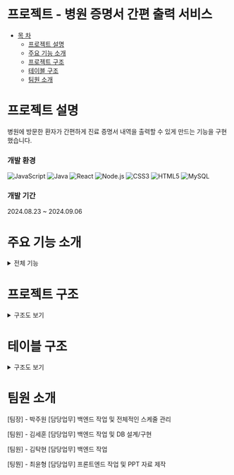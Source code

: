 # 프로젝트 - 병원 증명서 간편 출력 서비스

* [목 차](#-목-차)
    - [프로젝트 설명](#프로젝트-설명)   
    - [주요 기능 소개](#주요-기능-소개)   
    - [프로젝트 구조](#프로젝트-구조)   
    - [테이블 구조](#테이블-구조)
    - [팀원 소개](#팀원-소개)
   

# 프로젝트 설명
병원에 방문한 환자가 간편하게 진료 증명서 내역을 출력할 수 있게 만드는 기능을 구현했습니다.

### 개발 환경
![JavaScript](https://img.shields.io/badge/JavaScript-F7DF1E?style=flat&logo=javascript&logoColor=white)
![Java](https://img.shields.io/badge/Java-F7DF1E?style=flat&logo=Java&logoColor=white)
![React](https://img.shields.io/badge/React-61DAFB?style=flat&logo=react&logoColor=white)
![Node.js](https://img.shields.io/badge/Node.js-339933?style=flat&logo=node.js&logoColor=white)
![CSS3](https://img.shields.io/badge/CSS3-1572B6?style=flat&logo=css3&logoColor=white)
![HTML5](https://img.shields.io/badge/HTML5-E34F26?style=flat&logo=html5&logoColor=white)
![MySQL](https://img.shields.io/badge/MySQL-D12A17?style=flat&logo=MySQL&logoColor=black)

### 개발 기간
2024.08.23 ~ 2024.09.06


# 주요 기능 소개
<details><summary>전체 기능</summary><br>
<details><summary>회원가입</summary>

![메인화면](https://github.com/user-attachments/assets/ea622c5d-47c8-400e-8c2e-473bc045d539)

메인화면에서 회원가입을 누르면 회원가입 페이지로 이동합니다.

![회원가입 화면](https://github.com/user-attachments/assets/e97b0a2a-8377-49b9-9f6d-ea679df98470)

회원가입 방식은 모두 동일 시 되기에 일반인 회원가입 방식으로 진행하여 일반인 회원가입을 누르면

![찐회원가입 화면](https://github.com/user-attachments/assets/60d5430a-d5fd-4f61-9e6b-423ddad34056)

회원가입에 필요한 정보 제공 동의 페이지가 나옵니다.

모두 동의를 눌러야지만 다음 페이지로 진행이 가능합니다.

모두 동의한 뒤 진행하면 회원가입에 필요한 정보를 입력하는 페이지가 나옵니다.

![회원가입 정보 입력](https://github.com/user-attachments/assets/e13efaa1-eef8-448a-a1b8-8c4035bc7401)

![주소 검색 api](https://github.com/user-attachments/assets/ea8349e1-5e12-4a36-a96a-fed1365716c1)

해당 페이지에서는 아이디와 비밀번호 중복 검사 기능과 유효성 검사 기능을 넣어놨으며,

해당 중복 기능을 거치지 않고서는 회원가입이 불가능합니다.

또한, 주민등록번호 입력란에는 정규식을 적용하여 올바른 주민등록번호를 입력해야만 진행이 가능합니다.

주소 검색 기능은 다음 API를 활용하여 적용하였습니다.

![모든 정보 입력](https://github.com/user-attachments/assets/ca473607-8320-40fb-9fa8-f3773b69fc1a)

정보를 올바르게 다 입력하고 확인을 누르면

![회원가입 완료](https://github.com/user-attachments/assets/093ee8c4-69b3-457c-a5e9-62fd9b12dd48)

회원가입이 완료되었다는 창이 나오며

페이지의 이동 여부를 선택할 수 있습니다.

메인페이지로 가기를 누르면 처음 보았던 메인 페이지로 이동합니다.

</details>


<details><summary>회원 증명서 출력</summary>

![로그인 성공 화면](https://github.com/user-attachments/assets/9f1bd055-568e-45f4-89cc-d0591ef97c24)

기존에 회원가입한 아이디로 로그인에 성공한 경우

![초기화면](https://github.com/user-attachments/assets/89736dad-e610-4993-b07a-03b171b957a8)

로그인한 상태로 메인화면으로 돌아가며, 우측 상단에 로그인한 회원의 이름이 출력됨.

![로그인 인증 1단계](https://github.com/user-attachments/assets/09e2f6dd-0db1-4f91-86f3-b80c0a63518c)

로그인한 상태에서 증명서 발급을 누르면, 또 한번 더 주민등록번호 확인을 거침.

![주민번호가 맞아서 이메일 보내기](https://github.com/user-attachments/assets/e1ca6f39-37d9-4588-9594-a70d664c94f8)

가입한 회원의 주민번호와 일치하면, 로그인에 입력했던 이메일로 인증번호를 발송함.

![이메일로 인증번호가 온 화면](https://github.com/user-attachments/assets/5c2495c0-2194-4d06-ba28-19f5c89bdee4)

인증번호를 받은 이메일 화면

![인증번호 입력](https://github.com/user-attachments/assets/9c23b3cb-1812-4b14-9220-7756a00d71e9)

발급받은 인증번호를 입력하면

![인증된 화면](https://github.com/user-attachments/assets/f25bfb7e-8402-4b1e-b6f2-d31e65992a27)

인증되었다고 출력되면서 증명서를 발급받을 수 있는 상황이 됨

</details>

<details><summary>비회원 증명서 출력</summary>
    
![비회원 메인](https://github.com/user-attachments/assets/92c05ccf-cf31-4711-9cf4-b7a0c3323d68)

메인화면에서 증명서 발급 메뉴를 선택합니다.

![입력값 넣기](https://github.com/user-attachments/assets/ca5c249e-44d7-40b8-baef-a65c7574316c)

비회원인 상태에서는 주민등록번호와 이메일 인증을 받을 정보를 입력합니다.

![이메일 발송](https://github.com/user-attachments/assets/0e694d43-0a8c-4c4b-92a8-8951232011b2)

이메일이 발송되면,

![인증번호 확인](https://github.com/user-attachments/assets/e272032b-28c6-47b1-9ef3-58ab1740e709)

해당 이메일이 도착했는지 확인한 후에

![인증번호 입력](https://github.com/user-attachments/assets/be993c22-c0ed-4701-b2a4-b1adc2b6e98d)

인증번호를 입력합니다.

![인증번호 인증됨](https://github.com/user-attachments/assets/51a9e69d-8085-4161-b1e9-b7027afb7a0d)

인증번호가 정상적으로 확인되면 아래의 증명서 선택화면으로 넘어갑니다.

![증명서 선택화면](https://github.com/user-attachments/assets/6e6daedc-7683-415c-9c18-63596c947f1d)

증명서 선택화면에서 진료 확인서를 선택하면, 회원과 동일한 프로세스로 작동됩니다.

</details>


<details><summary>진료 기록이 없는 경우</summary>
    
![인증이 되었지만 해당 환자의 진료 정보가 없음](https://github.com/user-attachments/assets/a4d83007-2f9e-4c13-85c5-ede21d4f1df2)    

해당 회원의 진료 내역이 없습니다. 라는 화면만 표시해줍니다.

</details>

<details><summary>진료 기록이 있는 경우</summary>
    
![해당 환자의 첫 번째 진료에 대한 진료 확인서](https://github.com/user-attachments/assets/0de3f503-61f9-4a84-8bef-35bc88fdf0e0)

해당 환자의 진료 내역이 표시됩니다.

![해당 환자의 이름과 진료 날짜가 파일명에 들어오는지 확인](https://github.com/user-attachments/assets/21c8aa6e-532a-4b00-9efa-0e7413be73a9)

출력 버튼을 누르면 이미지를 저장할 수 있는 창이 뜨며, 파일창에 해당 증명서의 이름이 제대로 입력되어있는지 확인합니다.

![출력버튼 누르고 pdf저장 화면](https://github.com/user-attachments/assets/cee0ea69-2b92-4702-8c20-8c53584d6156)

마지막으로 저장을 누르면 PDF 형식으로 저장됩니다.

![프린트 화면](https://github.com/user-attachments/assets/2542c33d-79fe-4210-b95e-13442b322cd2)

저장한 PDF를 프린트 할 수 있는 화면

![인쇄 화면](https://github.com/user-attachments/assets/bf4b8a82-c246-4900-ba6d-9a24a6973070)

저장한 PDF를 인쇄할 수 있는 화면

</details>


<details><summary>신규 접수 등록</summary>
    
![메인화면](https://github.com/user-attachments/assets/9eea6627-ffac-4771-8c68-39953b166e49)

메인화면에서 진료 접수 클릭 시 진료 접수할 수 있는 페이지로 이동됩니다.

![접수 페이지](https://github.com/user-attachments/assets/25e51965-018f-4a7c-b266-108aa8dba62a)

접수 페이지에서 신규방문이면 신규방문을 클릭합니다.

![신규 접수](https://github.com/user-attachments/assets/af01dd48-6492-45d8-b0e5-3161f425db83)

신규방문자는 기존 진료 내역이 없기에 신상정보를 입력 후 진료과 및 담당의를 선택한 후 접수 등록을 누릅니다.

![신규 접수 정보 입력](https://github.com/user-attachments/assets/fc517a0d-c46b-4e33-8af3-db32f2de23c9)

정상적으로 등록이 되면 아래와 같은 알림창이 뜨며 접수되었다고 알려줍니다.

![접수 완료](https://github.com/user-attachments/assets/d2e7baef-fa84-4a9d-af79-a623f524cdf4)


</details>

<details><summary>재방문 접수 등록</summary>
    
![기존 방문환자가 재방문 한 경우 동일한 정보이면 재방문 환자](https://github.com/user-attachments/assets/daf564b1-e9ea-4032-b758-a4137fc94ee7)

기존에 방문했던 환자가 재방문한 경우 조회하기 편하도록 기존 내역에서 이름, 주민등럭번호만 조회한 후 기존에 방문 내역이 있는지 조회합니다.

![재방문 얼럿](https://github.com/user-attachments/assets/8ab4676f-19ad-42de-8357-63a90ebf3d67)

조회를 눌렀는데 재방문 환자인 경우, 접수를 바로 누르면 된다는 알림창이 뜹니다.

만약, 기존 방문 내역이 없는데 재방문으로 입력 시 신규방문으로 가라는 알림창이 뜹니다.

![재방문 접수 완료](https://github.com/user-attachments/assets/a2773e4d-b9d0-4dac-bc04-56e9ac4dd9df)

재방문 환자인걸 확인한 후 접수를 누르면 접수 등록이 완료됩니다.


</details>

<details><summary>의사 관점 환자 진료</summary>

![관리자 로그인](https://github.com/user-attachments/assets/e38093e4-c000-48bb-b912-cae929bf6f68)

접수한 환자를 진료하기 위해 메인페이지의 우측상단의 직원전용을 눌러 관리자 로그인창으로 이동합니다.
기존에 가입했던 관리자(의사, 간호사, 직원)로 입력하면 해당 내역으로 로그인 됩니다.

![의사 환여 ㅇ얼럿](https://github.com/user-attachments/assets/d5943b4f-e4d4-4a4e-9fa0-1e44230f4ed9)
위 경우 의사로 로그인 했기에 해당 의사님을 환영한다는 알림창이 뜹니다.

![환자 차트 조회 가능](https://github.com/user-attachments/assets/ffc6b070-e22b-4375-99cd-e25dd04b5ffc)

의사로 로그인한 경우에만 자기가 맡은 진료과의 환자 내역만 조회가 가능합니다.
( 다른 진료과에 접수한 환자는 조회 불가능 )

![진료 시작 누르면](https://github.com/user-attachments/assets/fb6b26e9-b12b-4d33-bb28-298adc886cdd)

우측의 대기자 목록 아래에 있는 진료 시작을 누르면 첫번째 대기자부터 순서대로 진료를 볼 수 있고,
진료 시작을 누르면 좌측에 있는 환자 정보에 접수한 환자의 기본 정보가 노출됩니다.

![환자 기본 정보 출력 및 접수 대기 명단 삭제](https://github.com/user-attachments/assets/38b75390-787c-4907-8a89-d801465af73e)

진료 시작을 누르면 진료가 시작되고, 대기중이였던 환자는 접수 대기 명단에서 사라집니다.
( 상태는 진료완료로 미리 변경됨 )

![처방내역 등록](https://github.com/user-attachments/assets/25ae0cd7-4716-4a2b-b527-2c540601f26d)

해당 환자에 대한 진료 내역을 순차적으로 모두 등록해야 진료 내역 등록이 가능합니다.
검진일의 경우 진료일 당일 이전 날짜는 체크가 불가능하게 막아두었습니다.

![진료 기록 등록](https://github.com/user-attachments/assets/7f1ac151-cf27-49d7-b83e-a64175b9543c)

진료 내역을 모두 입력한 경우에는 진료 기록이 정상적으로 등록됩니다.

![접수했던 기존 내역이 존재하는 환자는 이전 진료내역도 조회 가능함](https://github.com/user-attachments/assets/6f796836-0505-465a-abc1-9d2ffc90ac20)

기존 환자에서 재방문 환자 -> 즉, 병원에 진료 내역이 있던 환자는 다시 방문한 경우 이전의 진료 내역도 확인이 가능합니다.

![진단명 클릭 시 진료 상세 내역 출력](https://github.com/user-attachments/assets/e74449b9-40af-4380-8f38-6c8c7d38ce67)

진료 내역 조회에서 진단명을 클릭하면 아래에 진료 상세 내역에 해당 진료에 대한 상세 내역이 출력됩니다.

![진단명 클릭 시 진료 상세 내역 출력](https://github.com/user-attachments/assets/5abb61b4-64bd-49d2-8277-a67268bda918)

</details>

</details>

# 프로젝트 구조
<details><summary>구조도 보기</summary>

```plaintext
src
 ┣ pages
 ┃ ┣ admin
 ┃ ┃ ┣ ksh
 ┃ ┃ ┃ ┣ NewVisit.css
 ┃ ┃ ┃ ┣ NewVisit.js
 ┃ ┃ ┃ ┣ ReVisit.css
 ┃ ┃ ┃ ┣ ReVisit.js
 ┃ ┃ ┃ ┣ TreChart.css
 ┃ ┃ ┃ ┣ TreChart.js
 ┃ ┃ ┃ ┣ Visitant.css
 ┃ ┃ ┃ ┗ Visitant.js
 ┃ ┃ ┣ kth
 ┃ ┃ ┃ ┣ AdminJoin.css
 ┃ ┃ ┃ ┣ AdminJoin.js
 ┃ ┃ ┃ ┣ AdminLogin.css
 ┃ ┃ ┃ ┣ AdminLogin.js
 ┃ ┃ ┃ ┗ AdminMain.js
 ┃ ┃ ┣ pjw
 ┃ ┃ ┃ ┣ ClinicList.css
 ┃ ┃ ┃ ┗ ClinicList.js
 ┃ ┃ ┣ AdminLayout.css
 ┃ ┃ ┗ AdminLayout.js
 ┃ ┣ order (다른 프로젝트와 겹침)
 ┃ ┃ ┗ kth
 ┃ ┃ ┃ ┣ ManageSupply.css
 ┃ ┃ ┃ ┣ ManageSupply.js
 ┃ ┃ ┃ ┣ OrderLayout.css
 ┃ ┃ ┃ ┣ OrderLayout.js
 ┃ ┃ ┃ ┣ OrderList.css
 ┃ ┃ ┃ ┣ OrderList.js
 ┃ ┃ ┃ ┣ RegistSupply.css
 ┃ ┃ ┃ ┣ RegistSupply.js
 ┃ ┃ ┃ ┣ RequestOrder.css
 ┃ ┃ ┃ ┗ RequestOrder.js
 ┃ ┣ user
 ┃ ┃ ┣ cyh
 ┃ ┃ ┃ ┣ Loading.js
 ┃ ┃ ┃ ┣ MoneyIn.css
 ┃ ┃ ┃ ┣ MoneyIn.js
 ┃ ┃ ┃ ┣ PayLoading.js
 ┃ ┃ ┃ ┣ PayMoney.css
 ┃ ┃ ┃ ┣ PayMoney.js
 ┃ ┃ ┃ ┣ Spin@1x-1.8s-200px-200px.gif
 ┃ ┃ ┃ ┣ Styles.js
 ┃ ┃ ┃ ┗ SubMenu.js
 ┃ ┃ ┣ ksh
 ┃ ┃ ┃ ┣ KakaoMap.css
 ┃ ┃ ┃ ┗ KakaoMap.js
 ┃ ┃ ┣ kth
 ┃ ┃ ┃ ┣ Find.css
 ┃ ┃ ┃ ┣ FindId.js
 ┃ ┃ ┃ ┣ FindPw.js
 ┃ ┃ ┃ ┣ JoinSelect.js
 ┃ ┃ ┃ ┣ JoinStep1.js
 ┃ ┃ ┃ ┣ JoinStep1_1.js
 ┃ ┃ ┃ ┣ JoinStep2.css
 ┃ ┃ ┃ ┣ JoinStep2.js
 ┃ ┃ ┃ ┣ JoinStep3.js
 ┃ ┃ ┃ ┣ joinValidate.js
 ┃ ┃ ┃ ┣ Login.css
 ┃ ┃ ┃ ┣ Login.js
 ┃ ┃ ┃ ┣ Modal.js
 ┃ ┃ ┃ ┣ SearchStaff.css
 ┃ ┃ ┃ ┗ SearchStaff.js
 ┃ ┃ ┣ pjw
 ┃ ┃ ┃ ┣ utils
 ┃ ┃ ┃ ┃ ┗ pdfUtils.js
 ┃ ┃ ┃ ┣ ClinicPrint.css
 ┃ ┃ ┃ ┣ ClinicPrint.js
 ┃ ┃ ┃ ┣ FormSelector.js
 ┃ ┃ ┃ ┣ PrintForm.js
 ┃ ┃ ┃ ┣ PrintForm2.js
 ┃ ┃ ┃ ┣ PrintForm3.js
 ┃ ┃ ┃ ┗ PrintForm4.js
 ┃ ┃ ┣ UserLayout.css
 ┃ ┃ ┗ UserLayout.js
 ┃ ┣ Footer.css
 ┃ ┣ Footer.js
 ┃ ┣ Main.css
 ┃ ┣ Main.js
 ┃ ┣ MedicalCenter.css
 ┃ ┣ MedicalCenter.js
 ┃ ┣ SideList.css
 ┃ ┗ SideList.js
 ┣ App.css
 ┣ App.js
 ┣ App.test.js
 ┣ index.css
 ┣ index.js
 ┣ logo.svg
 ┣ reportWebVitals.js
 ┣ reset.css
 ┗ setupTests.js
```

</details>

# 테이블 구조
<details><summary>구조도 보기</summary>
    
![테이블 구조](https://github.com/user-attachments/assets/06576686-188e-4b92-a473-2e34688de019)

</details>


# 팀원 소개
[팀장] - 박주원 [담당업무] 백엔드 작업 및 전체적인 스케줄 관리


[팀원] - 김세훈 [담당업무] 백엔드 작업 및 DB 설계/구현


[팀원] - 김탁현 [담당업무] 백엔드 작업


[팅뭔] - 최윤형 [담당업무] 프론트엔드 작업 및 PPT 자료 제작
